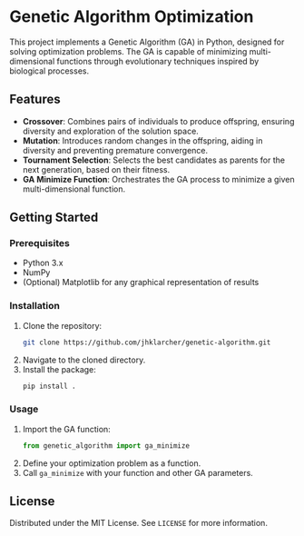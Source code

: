 # Genetic Algorithm Optimization

This project implements a Genetic Algorithm (GA) in Python, designed for solving optimization problems. The GA is capable of minimizing multi-dimensional functions through evolutionary techniques inspired by biological processes.

## Features

- **Crossover**: Combines pairs of individuals to produce offspring, ensuring diversity and exploration of the solution space.
- **Mutation**: Introduces random changes in the offspring, aiding in diversity and preventing premature convergence.
- **Tournament Selection**: Selects the best candidates as parents for the next generation, based on their fitness.
- **GA Minimize Function**: Orchestrates the GA process to minimize a given multi-dimensional function.

## Getting Started

### Prerequisites

- Python 3.x
- NumPy
- (Optional) Matplotlib for any graphical representation of results

### Installation

1. Clone the repository:
   ```sh
   git clone https://github.com/jhklarcher/genetic-algorithm.git
   ```
2. Navigate to the cloned directory.
3. Install the package:
   ```sh
   pip install .
   ```

### Usage

1. Import the GA function:
   ```python
   from genetic_algorithm import ga_minimize
   ```
2. Define your optimization problem as a function.
3. Call `ga_minimize` with your function and other GA parameters.

## License

Distributed under the MIT License. See `LICENSE` for more information.
